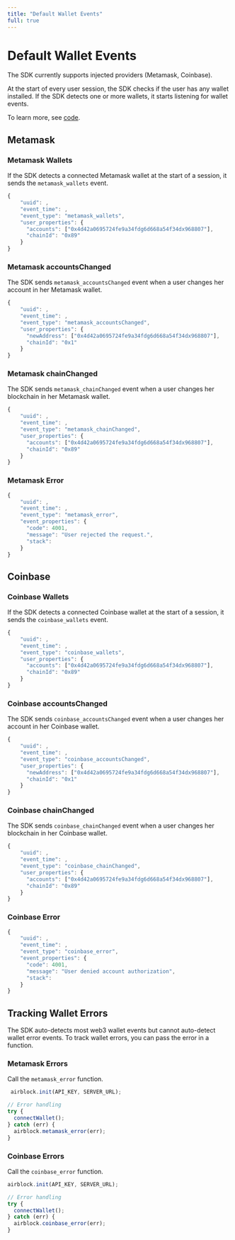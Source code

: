 ```yaml
---
title: "Default Wallet Events"
full: true
---
```


# Default Wallet Events
The SDK currently supports injected providers (Metamask, Coinbase).

At the start of every user session, the SDK checks if the user has any wallet installed. If the SDK detects one or more wallets, it starts listening for wallet events. 

To learn more, see [code](https://github.com/airblockai/js-sdk/tree/main/packages/wallets).

## Metamask

### Metamask Wallets
If the SDK detects a connected Metamask wallet at the start of a session, it sends the `metamask_wallets` event.

```js
{
    "uuid": ,
    "event_time": ,
    "event_type": "metamask_wallets",
    "user_properties": {
      "accounts": ["0x4d42a0695724fe9a34fdg6d668a54f34dx968807"],
      "chainId": "0x89"
    }
}
```

### Metamask accountsChanged
The SDK sends `metamask_accountsChanged` event when a user changes her account in her Metamask wallet.

```js
{
    "uuid": ,
    "event_time": ,
    "event_type": "metamask_accountsChanged",
    "user_properties": {
      "newAddress": ["0x4d42a0695724fe9a34fdg6d668a54f34dx968807"],
      "chainId": "0x1"
    }
}
```

### Metamask chainChanged
The SDK sends `metamask_chainChanged` event when a user changes her blockchain in her Metamask wallet.

```js
{
    "uuid": ,
    "event_time": ,
    "event_type": "metamask_chainChanged",
    "user_properties": {
      "accounts": ["0x4d42a0695724fe9a34fdg6d668a54f34dx968807"],
      "chainId": "0x89"
    }
}
```

### Metamask Error

```js
{
    "uuid": ,
    "event_time": ,
    "event_type": "metamask_error",
    "event_properties": {
      "code": 4001,
      "message": "User rejected the request.",
      "stack": 
    }
}
```


## Coinbase

### Coinbase Wallets
If the SDK detects a connected Coinbase wallet at the start of a session, it sends the `coinbase_wallets` event.

```js
{
    "uuid": ,
    "event_time": ,
    "event_type": "coinbase_wallets",
    "user_properties": {
      "accounts": ["0x4d42a0695724fe9a34fdg6d668a54f34dx968807"],
      "chainId": "0x89"
    }
}
```

### Coinbase accountsChanged
The SDK sends `coinbase_accountsChanged` event when a user changes her account in her Coinbase wallet.

```js
{
    "uuid": ,
    "event_time": ,
    "event_type": "coinbase_accountsChanged",
    "user_properties": {
      "newAddress": ["0x4d42a0695724fe9a34fdg6d668a54f34dx968807"],
      "chainId": "0x1"
    }
}
```

### Coinbase chainChanged
The SDK sends `coinbase_chainChanged` event when a user changes her blockchain in her Coinbase wallet.

```js
{
    "uuid": ,
    "event_time": ,
    "event_type": "coinbase_chainChanged",
    "user_properties": {
      "accounts": ["0x4d42a0695724fe9a34fdg6d668a54f34dx968807"],
      "chainId": "0x89"
    }
}
```

### Coinbase Error

```js
{
    "uuid": ,
    "event_time": ,
    "event_type": "coinbase_error",
    "event_properties": {
      "code": 4001,
      "message": "User denied account authorization",
      "stack": 
    }
}
```


## Tracking Wallet Errors
The SDK auto-detects most web3 wallet events but cannot auto-detect wallet error events. To track wallet errors, you can pass the error in a function.

### Metamask Errors
Call the `metamask_error` function.

```js
 airblock.init(API_KEY, SERVER_URL);

// Error handling
try {
  connectWallet();
} catch (err) {
  airblock.metamask_error(err);
}
```

### Coinbase Errors
Call the `coinbase_error` function.

```js
airblock.init(API_KEY, SERVER_URL);

// Error handling
try {
  connectWallet();
} catch (err) {
  airblock.coinbase_error(err);
}
```
